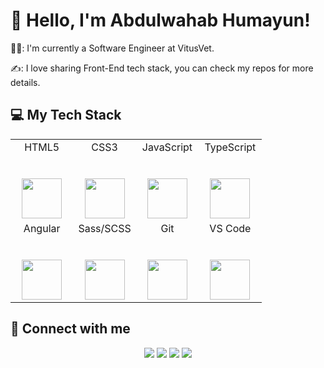 # 👋 Hello, I'm Abdulwahab Humayun!

👨‍💻: I'm currently a Software Engineer at VitusVet.

:writing_hand:: I love sharing Front-End tech stack, you can check my repos for more details.

## :computer: My Tech Stack

<table>
  <tbody>
    <tr valign="top">
      <td width="25%" align="center">
        <span>HTML5</span><br><br><br>
        <img height="64px" src="https://cdn.svgporn.com/logos/html-5.svg">
      </td>
      <td width="25%" align="center">
        <span>CSS3</span><br><br><br>
        <img height="64px" src="https://cdn.svgporn.com/logos/css-3.svg">
      </td>
      <td width="25%" align="center">
        <span>JavaScript</span><br><br><br>
        <img height="64px" src="https://cdn.svgporn.com/logos/javascript.svg">
      </td>
      <td width="25%" align="center">
        <span>TypeScript</span><br><br><br>
        <img height="64px" src="https://cdn.svgporn.com/logos/typescript.svg">
      </td>
    </tr>
    <tr valign="top">
      <td width="25%" align="center">
        <span>Angular</span><br><br><br>
        <img height="64px" src="https://cdn.svgporn.com/logos/angular.svg">
      </td>
      <td width="25%" align="center">
        <span>Sass/SCSS</span><br><br><br>
        <img height="64px" src="https://cdn.svgporn.com/logos/sass.svg">
      </td>
      <td width="25%" align="center">
        <span>Git</span><br><br><br>
        <img height="64px" src="https://cdn.svgporn.com/logos/git-icon.svg">
      </td>
      <td width="25%" align="center">
        <span>VS Code</span><br><br><br>
        <img height="64px" src="https://cdn.svgporn.com/logos/visual-studio-code.svg">
      </td>
    </tr>
  </tbody>
</table>

## :link: Connect with me

<p align="center">
  <a href="https://github.com/awhumayun"><img src="https://img.shields.io/badge/-awhumayun-181717?style=for-the-badge&logo=GitHub&logoColor=white"/></a>
  <a href="https://gitlab.com/ahumayun"><img src="https://img.shields.io/badge/-ahumayun-FCA121?style=for-the-badge&logo=GitLab&logoColor=white"/></a>
  <a href="https://www.linkedin.com/in/awhumayun/"><img src="https://img.shields.io/badge/-Abdulwahab%20Humayun-0077B5?style=for-the-badge&logo=Linkedin&logoColor=white"/></a>
  <a href="mailto:abd.humayun@gmail.com"><img src="https://img.shields.io/badge/-abd.humayun@gmail.com-D14836?style=for-the-badge&logo=Gmail&logoColor=white"/></a>
</p>
